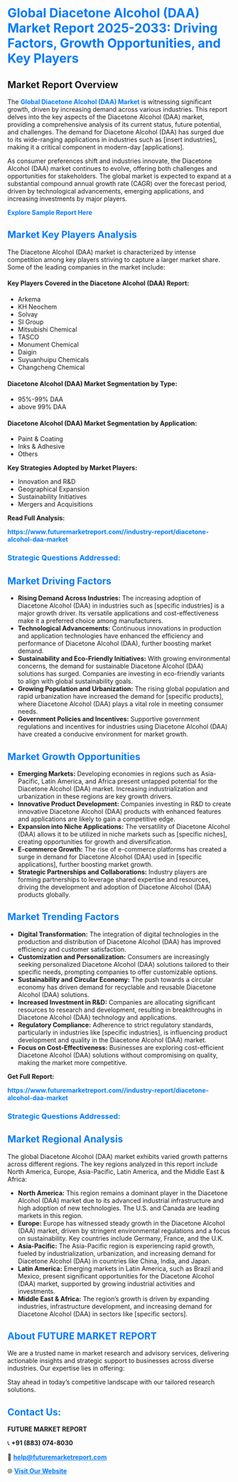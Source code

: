 <h1 style="color: #007BFF;">Global Diacetone Alcohol (DAA) Market Report 2025-2033: Driving Factors, Growth Opportunities, and Key Players</h1>

<section id="overview">
<h2>Market Report Overview</h2>
<p>The <a href="https://www.futuremarketreport.com//industry-report/diacetone-alcohol-daa-market" style="color: #007BFF; text-decoration: none;"><strong>Global Diacetone Alcohol (DAA) Market</strong></a> is witnessing significant growth, driven by increasing demand across various industries. This report delves into the key aspects of the Diacetone Alcohol (DAA) market, providing a comprehensive analysis of its current status, future potential, and challenges. The demand for Diacetone Alcohol (DAA) has surged due to its wide-ranging applications in industries such as [insert industries], making it a critical component in modern-day [applications].</p>
<p>As consumer preferences shift and industries innovate, the Diacetone Alcohol (DAA) market continues to evolve, offering both challenges and opportunities for stakeholders. The global market is expected to expand at a substantial compound annual growth rate (CAGR) over the forecast period, driven by technological advancements, emerging applications, and increasing investments by major players.</p>
</section>

<section id="overview">
<p><a href="https://www.futuremarketreport.com//request-sample/reportId=53339" style="color: #007BFF; text-decoration: none;"><strong>Explore Sample Report Here</strong></a></p>
</section>

<section id="key-players">
<h2 style="color: #007BFF;">Market Key Players Analysis</h2>
<p>The Diacetone Alcohol (DAA) market is characterized by intense competition among key players striving to capture a larger market share. Some of the leading companies in the market include:</p>
<h4>Key Players Covered in the Diacetone Alcohol (DAA) Report:</h4>
<ul><li>Arkema</li><li>KH Neochem</li><li>Solvay</li><li>SI Group</li><li>Mitsubishi Chemical</li><li>TASCO</li><li>Monument Chemical</li><li>Daigin</li><li>Suyuanhuipu Chemicals</li><li>Changcheng Chemical</li></ul>
<h4>Diacetone Alcohol (DAA) Market Segmentation by Type:</h4>
<ul><li>95%-99% DAA</li><li>above 99% DAA</li></ul>

<h4>Diacetone Alcohol (DAA) Market Segmentation by Application:</h4>
<ul><li>Paint &amp; Coating</li><li>Inks &amp; Adhesive</li><li>Others</li></ul>
<p><strong>Key Strategies Adopted by Market Players:</strong></p>
<ul>
<li>Innovation and R&D</li>
<li>Geographical Expansion</li>
<li>Sustainability Initiatives</li>
<li>Mergers and Acquisitions</li>
</ul>
</section>

<section>
<p><strong>Read Full Analysis: </strong></p><a href="https://www.futuremarketreport.com//industry-report/diacetone-alcohol-daa-market" style="color: #007BFF; text-decoration: none;"><strong>https://www.futuremarketreport.com//industry-report/diacetone-alcohol-daa-market</strong></a>
<h3 style="color: #007BFF;">Strategic Questions Addressed:</h3>
</section>

<section id="driving-factors">
<h2 style="color: #007BFF;">Market Driving Factors</h2>
<ul>
<li><strong>Rising Demand Across Industries:</strong> The increasing adoption of Diacetone Alcohol (DAA) in industries such as [specific industries] is a major growth driver. Its versatile applications and cost-effectiveness make it a preferred choice among manufacturers.</li>
<li><strong>Technological Advancements:</strong> Continuous innovations in production and application technologies have enhanced the efficiency and performance of Diacetone Alcohol (DAA), further boosting market demand.</li>
<li><strong>Sustainability and Eco-Friendly Initiatives:</strong> With growing environmental concerns, the demand for sustainable Diacetone Alcohol (DAA) solutions has surged. Companies are investing in eco-friendly variants to align with global sustainability goals.</li>
<li><strong>Growing Population and Urbanization:</strong> The rising global population and rapid urbanization have increased the demand for [specific products], where Diacetone Alcohol (DAA) plays a vital role in meeting consumer needs.</li>
<li><strong>Government Policies and Incentives:</strong> Supportive government regulations and incentives for industries using Diacetone Alcohol (DAA) have created a conducive environment for market growth.</li>
</ul>
</section>

<section id="growth-opportunities">
<h2 style="color: #007BFF;">Market Growth Opportunities</h2>
<ul>
<li><strong>Emerging Markets:</strong> Developing economies in regions such as Asia-Pacific, Latin America, and Africa present untapped potential for the Diacetone Alcohol (DAA) market. Increasing industrialization and urbanization in these regions are key growth drivers.</li>
<li><strong>Innovative Product Development:</strong> Companies investing in R&D to create innovative Diacetone Alcohol (DAA) products with enhanced features and applications are likely to gain a competitive edge.</li>
<li><strong>Expansion into Niche Applications:</strong> The versatility of Diacetone Alcohol (DAA) allows it to be utilized in niche markets such as [specific niches], creating opportunities for growth and diversification.</li>
<li><strong>E-commerce Growth:</strong> The rise of e-commerce platforms has created a surge in demand for Diacetone Alcohol (DAA) used in [specific applications], further boosting market growth.</li>
<li><strong>Strategic Partnerships and Collaborations:</strong> Industry players are forming partnerships to leverage shared expertise and resources, driving the development and adoption of Diacetone Alcohol (DAA) products globally.</li>
</ul>
</section>

<section id="trending-factors">
<h2 style="color: #007BFF;">Market Trending Factors</h2>
<ul>
<li><strong>Digital Transformation:</strong> The integration of digital technologies in the production and distribution of Diacetone Alcohol (DAA) has improved efficiency and customer satisfaction.</li>
<li><strong>Customization and Personalization:</strong> Consumers are increasingly seeking personalized Diacetone Alcohol (DAA) solutions tailored to their specific needs, prompting companies to offer customizable options.</li>
<li><strong>Sustainability and Circular Economy:</strong> The push towards a circular economy has driven demand for recyclable and reusable Diacetone Alcohol (DAA) solutions.</li>
<li><strong>Increased Investment in R&D:</strong> Companies are allocating significant resources to research and development, resulting in breakthroughs in Diacetone Alcohol (DAA) technology and applications.</li>
<li><strong>Regulatory Compliance:</strong> Adherence to strict regulatory standards, particularly in industries like [specific industries], is influencing product development and quality in the Diacetone Alcohol (DAA) market.</li>
<li><strong>Focus on Cost-Effectiveness:</strong> Businesses are exploring cost-efficient Diacetone Alcohol (DAA) solutions without compromising on quality, making the market more competitive.</li>
</ul>
</section>

<section>
<p><strong>Get Full Report: </strong></p><a href="https://www.futuremarketreport.com//industry-report/diacetone-alcohol-daa-market" style="color: #007BFF; text-decoration: none;"><strong>https://www.futuremarketreport.com//industry-report/diacetone-alcohol-daa-market</strong></a>
<h3 style="color: #007BFF;">Strategic Questions Addressed:</h3>
</section>


<section id="regional-analysis">
<h2 style="color: #007BFF;">Market Regional Analysis</h2>
<p>The global Diacetone Alcohol (DAA) market exhibits varied growth patterns across different regions. The key regions analyzed in this report include North America, Europe, Asia-Pacific, Latin America, and the Middle East & Africa:</p>
<ul>
<li><strong>North America:</strong> This region remains a dominant player in the Diacetone Alcohol (DAA) market due to its advanced industrial infrastructure and high adoption of new technologies. The U.S. and Canada are leading markets in this region.</li>
<li><strong>Europe:</strong> Europe has witnessed steady growth in the Diacetone Alcohol (DAA) market, driven by stringent environmental regulations and a focus on sustainability. Key countries include Germany, France, and the U.K.</li>
<li><strong>Asia-Pacific:</strong> The Asia-Pacific region is experiencing rapid growth, fueled by industrialization, urbanization, and increasing demand for Diacetone Alcohol (DAA) in countries like China, India, and Japan.</li>
<li><strong>Latin America:</strong> Emerging markets in Latin America, such as Brazil and Mexico, present significant opportunities for the Diacetone Alcohol (DAA) market, supported by growing industrial activities and investments.</li>
<li><strong>Middle East & Africa:</strong> The region’s growth is driven by expanding industries, infrastructure development, and increasing demand for Diacetone Alcohol (DAA) in sectors like [specific sectors].</li>
</ul>
</section>

<footer>
<h2 style="color: #007BFF;">About FUTURE MARKET REPORT</h2>
<p>We are a trusted name in market research and advisory services, delivering actionable insights and strategic support to businesses across diverse industries. Our expertise lies in offering:</p>

<p>Stay ahead in today’s competitive landscape with our tailored research solutions.</p>

<h2 style="color: #007BFF;">Contact Us:</h2>
<p><strong>FUTURE MARKET REPORT</strong></p>
<p>📞 <strong>+91 (883) 074-8030</strong></p>
<p>📧 <strong><a href="mailto:help@futuremarketreport.com" style="color: #007BFF;">help@futuremarketreport.com</a></strong></p>
<p>🌐 <strong><a href="https://www.futuremarketreport.com/" style="color: #007BFF;">Visit Our Website</a></strong></p>
</footer>